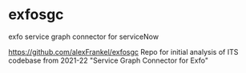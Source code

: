 # exfosgc
exfo service graph connector for serviceNow

https://github.com/alexFrankel/exfosgc
Repo for initial analysis of ITS codebase from 2021-22 "Service Graph Connector for Exfo"
